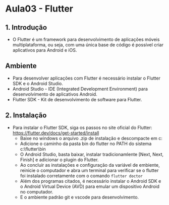 # Aula03 - Flutter
## 1. Introdução
- O Flutter é um framework para desenvolvimento de aplicações móveis multiplataforma, ou seja, com uma única base de código é possível criar aplicativos para Android e iOS.

## Ambiente
- Para desenvolver aplicações com Flutter é necessário instalar o Flutter SDK e o Android Studio.
- Android Studio - IDE (Integrated Development Environment) para desenvolvimento de aplicativos Android.
- Flutter SDK - Kit de desenvolvimento de software para Flutter.

## 2. Instalação
- Para instalar o Flutter SDK, siga os passos no site oficial do Flutter: https://flutter.dev/docs/get-started/install
    - Baixe no windows o arquivo .zip de instalação e descompacte em c:
    - Adicione o caminho da pasta bin do flutter no PATH do sistema c:\flutter\bin
    - O Android Studio, basta baixar, instalar tradicionamlente [Next, Next, Finish] e adicionar o plugin do Flutter.
    - Ao concluir as instalações e configuração da variável de embiente, reinicie o computador e abra um terminal para verificar se o flutter foi instalado corretamente com o comando `flutter doctor`
    - Além dos programas citados, é necessário instalar o Android SDK e o Android Virtual Device (AVD) para emular um dispositivo Android no computador.
    - E o ambiente padrão git e vscode para desenvolvimento.